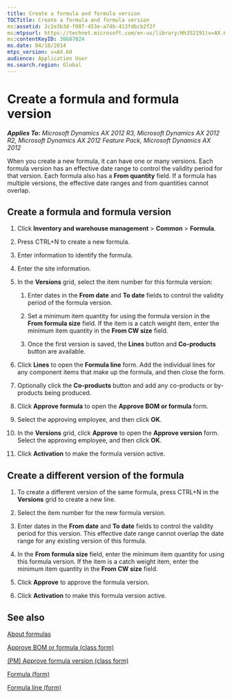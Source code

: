 ```yaml
---
title: Create a formula and formula version
TOCTitle: Create a formula and formula version
ms:assetid: 2c2e3b3d-f087-453e-a74b-413fdbcb2f2f
ms:mtpsurl: https://technet.microsoft.com/en-us/library/Hh352191(v=AX.60)
ms:contentKeyID: 36687824
ms.date: 04/18/2014
mtps_version: v=AX.60
audience: Application User
ms.search.region: Global
---
```


# Create a formula and formula version 


_**Applies To:** Microsoft Dynamics AX 2012 R3, Microsoft Dynamics AX 2012 R2, Microsoft Dynamics AX 2012 Feature Pack, Microsoft Dynamics AX 2012_

When you create a new formula, it can have one or many versions. Each formula version has an effective date range to control the validity period for that version. Each formula also has a **From quantity** field. If a formula has multiple versions, the effective date ranges and from quantities cannot overlap.

## Create a formula and formula version

1.  Click **Inventory and warehouse management** \> **Common** \> **Formula**.

2.  Press CTRL+N to create a new formula.

3.  Enter information to identify the formula.

4.  Enter the site information.

5.  In the **Versions** grid, select the item number for this formula version:
    
    1.  Enter dates in the **From date** and **To date** fields to control the validity period of the formula version.
    
    2.  Set a minimum item quantity for using the formula version in the **From formula size** field. If the item is a catch weight item, enter the minimum item quantity in the **From CW size** field.
    
    3.  Once the first version is saved, the **Lines** button and **Co-products** button are available.

6.  Click **Lines** to open the **Formula line** form. Add the individual lines for any component items that make up the formula, and then close the form.

7.  Optionally click the **Co-products** button and add any co-products or by-products being produced.

8.  Click **Approve formula** to open the **Approve BOM or formula** form.

9.  Select the approving employee, and then click **OK**.

10. In the **Versions** grid, click **Approve** to open the **Approve version** form. Select the approving employee, and then click **OK**.

11. Click **Activation** to make the formula version active.

## Create a different version of the formula

1.  To create a different version of the same formula, press CTRL+N in the **Versions** grid to create a new line.

2.  Select the item number for the new formula version.

3.  Enter dates in the **From date** and **To date** fields to control the validity period for this version. This effective date range cannot overlap the date range for any existing version of this formula.

4.  In the **From formula size** field, enter the minimum item quantity for using this formula version. If the item is a catch weight item, enter the minimum item quantity in the **From CW size** field.

5.  Click **Approve** to approve the formula version.

6.  Click **Activation** to make this formula version active.

## See also

[About formulas](about-formulas.md)

[Approve BOM or formula (class form)](https://technet.microsoft.com/en-us/library/hh227377\(v=ax.60\))

[(PM) Approve formula version (class form)](https://technet.microsoft.com/en-us/library/hh242740\(v=ax.60\))

[Formula (form)](https://technet.microsoft.com/en-us/library/hh328668\(v=ax.60\))

[Formula line (form)](https://technet.microsoft.com/en-us/library/hh352331\(v=ax.60\))

  


